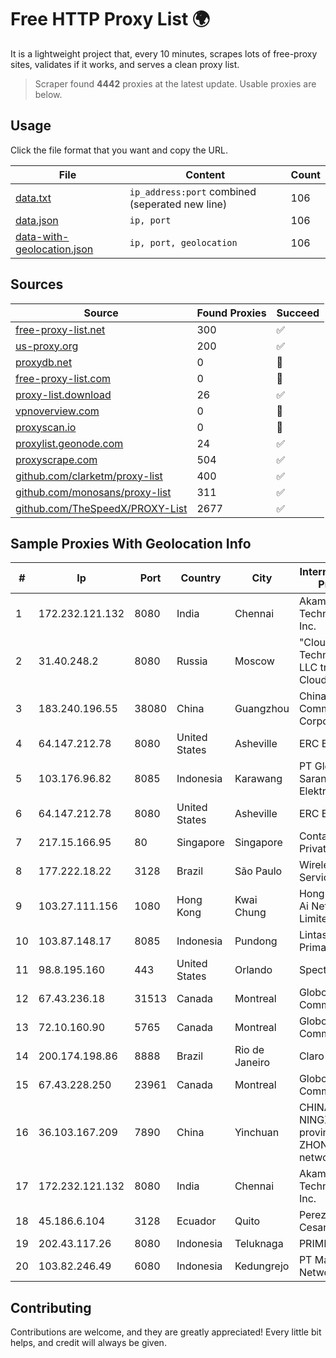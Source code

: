 
# Free HTTP Proxy List 🌍

It is a lightweight project that, every 10 minutes, scrapes lots of free-proxy sites, validates if it works, and serves a clean proxy list.


> Scraper found **4442** proxies at the latest update. Usable proxies are below.

## Usage

Click the file format that you want and copy the URL.


|File|Content|Count|
|----|-------|-----|
|[data.txt](https://raw.githubusercontent.com/themiralay/Proxy-List-World/master/data.txt)|`ip_address:port` combined (seperated new line)|106|
|[data.json](https://raw.githubusercontent.com/themiralay/Proxy-List-World/master/data.json)|`ip, port`|106|
|[data-with-geolocation.json](https://raw.githubusercontent.com/themiralay/Proxy-List-World/master/data-with-geolocation.json)|`ip, port, geolocation`|106|

## Sources

|Source|Found Proxies|Succeed|
|------|-------------|-------|
|[free-proxy-list.net](https://free-proxy-list.net)|300|✅|
|[us-proxy.org](https://www.us-proxy.org)|200|✅|
|[proxydb.net](http://proxydb.net)|0|🚫|
|[free-proxy-list.com](https://free-proxy-list.com/?page=&port=&type%5B%5D=http&type%5B%5D=https&up_time=0&search=Search)|0|🚫|
|[proxy-list.download](https://www.proxy-list.download/HTTP)|26|✅|
|[vpnoverview.com](https://vpnoverview.com/privacy/anonymous-browsing/free-proxy-servers)|0|🚫|
|[proxyscan.io](https://www.proxyscan.io)|0|🚫|
|[proxylist.geonode.com](https://proxylist.geonode.com/api/proxy-list?limit=300&page=1&sort_by=lastChecked&sort_type=desc&protocols=http,https)|24|✅|
|[proxyscrape.com](https://api.proxyscrape.com/v2/?request=displayproxies&protocol=http&timeout=10000&country=all&ssl=all&anonymity=all)|504|✅|
|[github.com/clarketm/proxy-list](https://raw.githubusercontent.com/clarketm/proxy-list/master/proxy-list-raw.txt)|400|✅|
|[github.com/monosans/proxy-list](https://raw.githubusercontent.com/monosans/proxy-list/main/proxies/http.txt)|311|✅|
|[github.com/TheSpeedX/PROXY-List](https://raw.githubusercontent.com/TheSpeedX/PROXY-List/master/http.txt)|2677|✅|


## Sample Proxies With Geolocation Info

|#|Ip|Port|Country|City|Internet Service Provider|
|-|--|----|-------|----|-------------------------|
|1|172.232.121.132|8080|India|Chennai|Akamai Technologies, Inc.|
|2|31.40.248.2|8080|Russia|Moscow|"Cloud Technologies" LLC trading as Cloud.ru|
|3|183.240.196.55|38080|China|Guangzhou|China Mobile Communications Corporation|
|4|64.147.212.78|8080|United States|Asheville|ERC Broadband|
|5|103.176.96.82|8085|Indonesia|Karawang|PT Global Sarana Elektronika|
|6|64.147.212.78|8080|United States|Asheville|ERC Broadband|
|7|217.15.166.95|80|Singapore|Singapore|Contabo Asia Private Limited|
|8|177.222.18.22|3128|Brazil|São Paulo|Wireless Comm Services LTDA|
|9|103.27.111.156|1080|Hong Kong|Kwai Chung|Hong Kong San Ai Net Int'l Limited|
|10|103.87.148.17|8085|Indonesia|Pundong|Lintas Data Prima, PT|
|11|98.8.195.160|443|United States|Orlando|Spectrum|
|12|67.43.236.18|31513|Canada|Montreal|GloboTech Communications|
|13|72.10.160.90|5765|Canada|Montreal|GloboTech Communications|
|14|200.174.198.86|8888|Brazil|Rio de Janeiro|Claro S.A|
|15|67.43.228.250|23961|Canada|Montreal|GloboTech Communications|
|16|36.103.167.209|7890|China|Yinchuan|CHINANET NINGXIA province ZHONGWEI IDC network|
|17|172.232.121.132|8080|India|Chennai|Akamai Technologies, Inc.|
|18|45.186.6.104|3128|Ecuador|Quito|Perez Tito Julio Cesar|
|19|202.43.117.26|8080|Indonesia|Teluknaga|PRIMELINK|
|20|103.82.246.49|6080|Indonesia|Kedungrejo|PT Master Star Network|



## Contributing

Contributions are welcome, and they are greatly appreciated! Every
little bit helps, and credit will always be given.

